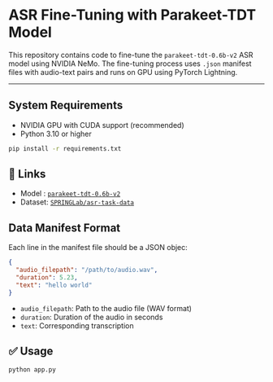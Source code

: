# ASR Fine-Tuning with Parakeet-TDT Model

This repository contains code to fine-tune the `parakeet-tdt-0.6b-v2` ASR model using NVIDIA NeMo. The fine-tuning process uses `.json` manifest files with audio-text pairs and runs on GPU using PyTorch Lightning.

---

## System Requirements
* NVIDIA GPU with CUDA support (recommended)
* Python 3.10 or higher

```bash
pip install -r requirements.txt
```
## 🔗 Links
* Model : [`parakeet-tdt-0.6b-v2`](https://catalog.ngc.nvidia.com/orgs/nvidia/teams/nemo/models/parakeet-tdt-0.6b-v2)
* Dataset: [`SPRINGLab/asr-task-data`](https://huggingface.co/datasets/SPRINGLab/asr-task-data)

## Data Manifest Format
Each line in the manifest file should be a JSON objec:

```json
{
  "audio_filepath": "/path/to/audio.wav",
  "duration": 5.23,
  "text": "hello world"
}
```

* `audio_filepath`: Path to the audio file (WAV format)
* `duration`: Duration of the audio in seconds
* `text`: Corresponding transcription

## ✅ Usage
```bash
python app.py
```

